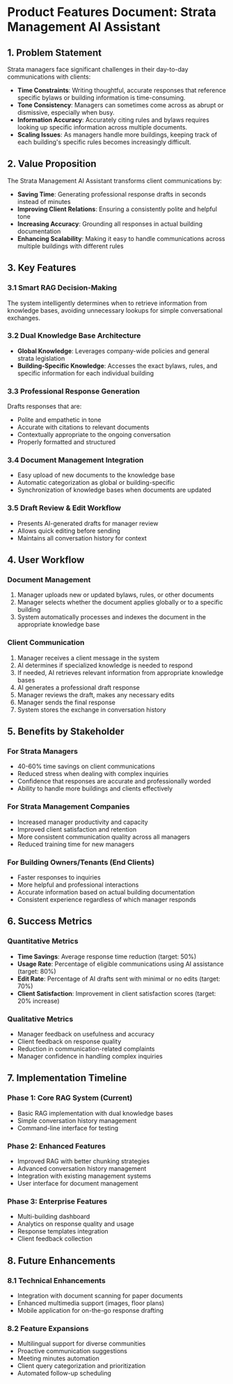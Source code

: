 # Product Features Document: Strata Management AI Assistant

## 1. Problem Statement

Strata managers face significant challenges in their day-to-day communications with clients:

- **Time Constraints**: Writing thoughtful, accurate responses that reference specific bylaws or building information is time-consuming.
- **Tone Consistency**: Managers can sometimes come across as abrupt or dismissive, especially when busy.
- **Information Accuracy**: Accurately citing rules and bylaws requires looking up specific information across multiple documents.
- **Scaling Issues**: As managers handle more buildings, keeping track of each building's specific rules becomes increasingly difficult.

## 2. Value Proposition

The Strata Management AI Assistant transforms client communications by:

- **Saving Time**: Generating professional response drafts in seconds instead of minutes
- **Improving Client Relations**: Ensuring a consistently polite and helpful tone
- **Increasing Accuracy**: Grounding all responses in actual building documentation
- **Enhancing Scalability**: Making it easy to handle communications across multiple buildings with different rules

## 3. Key Features

### 3.1 Smart RAG Decision-Making

The system intelligently determines when to retrieve information from knowledge bases, avoiding unnecessary lookups for simple conversational exchanges.

### 3.2 Dual Knowledge Base Architecture

- **Global Knowledge**: Leverages company-wide policies and general strata legislation
- **Building-Specific Knowledge**: Accesses the exact bylaws, rules, and specific information for each individual building

### 3.3 Professional Response Generation

Drafts responses that are:

- Polite and empathetic in tone
- Accurate with citations to relevant documents
- Contextually appropriate to the ongoing conversation
- Properly formatted and structured

### 3.4 Document Management Integration

- Easy upload of new documents to the knowledge base
- Automatic categorization as global or building-specific
- Synchronization of knowledge bases when documents are updated

### 3.5 Draft Review & Edit Workflow

- Presents AI-generated drafts for manager review
- Allows quick editing before sending
- Maintains all conversation history for context

## 4. User Workflow

### Document Management

1. Manager uploads new or updated bylaws, rules, or other documents
2. Manager selects whether the document applies globally or to a specific building
3. System automatically processes and indexes the document in the appropriate knowledge base

### Client Communication

1. Manager receives a client message in the system
2. AI determines if specialized knowledge is needed to respond
3. If needed, AI retrieves relevant information from appropriate knowledge bases
4. AI generates a professional draft response
5. Manager reviews the draft, makes any necessary edits
6. Manager sends the final response
7. System stores the exchange in conversation history

## 5. Benefits by Stakeholder

### For Strata Managers

- 40-60% time savings on client communications
- Reduced stress when dealing with complex inquiries
- Confidence that responses are accurate and professionally worded
- Ability to handle more buildings and clients effectively

### For Strata Management Companies

- Increased manager productivity and capacity
- Improved client satisfaction and retention
- More consistent communication quality across all managers
- Reduced training time for new managers

### For Building Owners/Tenants (End Clients)

- Faster responses to inquiries
- More helpful and professional interactions
- Accurate information based on actual building documentation
- Consistent experience regardless of which manager responds

## 6. Success Metrics

### Quantitative Metrics

- **Time Savings**: Average response time reduction (target: 50%)
- **Usage Rate**: Percentage of eligible communications using AI assistance (target: 80%)
- **Edit Rate**: Percentage of AI drafts sent with minimal or no edits (target: 70%)
- **Client Satisfaction**: Improvement in client satisfaction scores (target: 20% increase)

### Qualitative Metrics

- Manager feedback on usefulness and accuracy
- Client feedback on response quality
- Reduction in communication-related complaints
- Manager confidence in handling complex inquiries

## 7. Implementation Timeline

### Phase 1: Core RAG System (Current)

- Basic RAG implementation with dual knowledge bases
- Simple conversation history management
- Command-line interface for testing

### Phase 2: Enhanced Features

- Improved RAG with better chunking strategies
- Advanced conversation history management
- Integration with existing management systems
- User interface for document management

### Phase 3: Enterprise Features

- Multi-building dashboard
- Analytics on response quality and usage
- Response templates integration
- Client feedback collection

## 8. Future Enhancements

### 8.1 Technical Enhancements

- Integration with document scanning for paper documents
- Enhanced multimedia support (images, floor plans)
- Mobile application for on-the-go response drafting

### 8.2 Feature Expansions

- Multilingual support for diverse communities
- Proactive communication suggestions
- Meeting minutes automation
- Client query categorization and prioritization
- Automated follow-up scheduling

